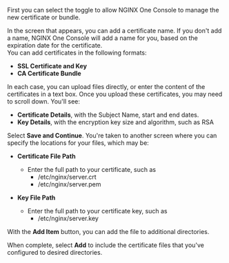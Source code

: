 ---
---

First you can select the toggle to allow NGINX One Console to manage the new certificate or bundle.

In the screen that appears, you can add a certificate name. If you don't add a name, NGINX One Console will add a name for you, based on the expiration date for the certificate.   
You can add certificates in the following formats:

- **SSL Certificate and Key**
- **CA Certificate Bundle**

In each case, you can upload files directly, or enter the content of the certificates in a text box. Once you upload these certificates, you may need to scroll down. You'll see:

- **Certificate Details**, with the Subject Name, start and end dates. 
- **Key Details**, with the encryption key size and algorithm, such as RSA

Select **Save and Continue**. You're taken to another screen where you can specify the locations for your files, which may be:

- **Certificate File Path**
  - Enter the full path to your certificate, such as
    - /etc/nginx/server.crt
    - /etc/nginx/server.pem

- **Key File Path**
  - Enter the full path to your certificate key, such as
    - /etc/nginx/server.key

With the **Add Item** button, you can add the file to additional directories.

When complete, select **Add** to include the certificate files that you've configured to desired directories.
